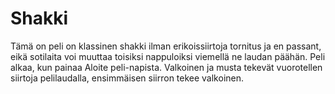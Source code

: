 # Shakki

Tämä on peli on klassinen shakki ilman erikoissiirtoja tornitus ja en passant, eikä sotilaita voi muuttaa toisiksi 
nappuloiksi viemellä ne laudan päähän. Peli alkaa, kun painaa Aloite peli-napista. Valkoinen ja musta tekevät 
vuorotellen siirtoja pelilaudalla, ensimmäisen siirron tekee valkoinen. 
